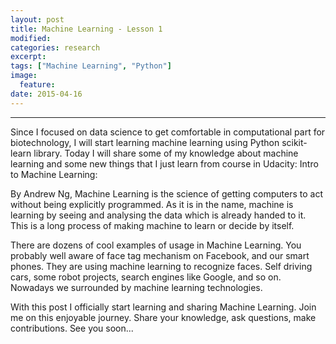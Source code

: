```yaml
---
layout: post
title: Machine Learning - Lesson 1
modified:
categories: research
excerpt:
tags: ["Machine Learning", "Python"]
image:
  feature:
date: 2015-04-16
---
```


---

Since I focused on data science to get comfortable in computational part for biotechnology,  I will start learning machine learning using Python scikit-learn library. Today I will share some of my knowledge about machine learning and some new things that I just learn from course in Udacity: Intro to Machine Learning:

By Andrew Ng, Machine Learning is the science of getting computers to act without being explicitly programmed. As it is in the name, machine is learning by seeing and analysing the data which is already handed to it. This is a long process of making machine to learn or decide by itself.

There are dozens of cool examples of usage in Machine Learning. You probably well aware of face tag mechanism on Facebook, and our smart phones. They are using machine learning to recognize faces. Self driving cars, some robot projects, search engines like Google, and so on. Nowadays we surrounded by machine learning technologies.

With this post I officially start learning and sharing Machine Learning. Join me on this enjoyable journey. Share your knowledge, ask questions, make contributions. See you soon...
